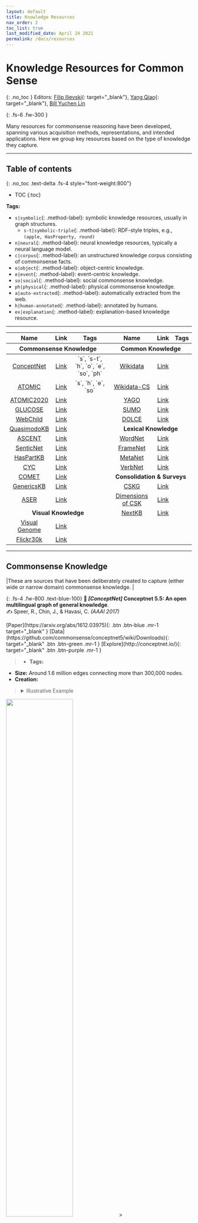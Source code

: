 ```yaml
---
layout: default
title: Knowledge Resources
nav_order: 2
toc_list: true
last_modified_date: April 24 2021
permalink: /docs/resources
---
```


# Knowledge Resources for Common Sense  
{: .no_toc }
Editors: [Filip Ilievski](https://usc-isi-i2.github.io/ilievski/){: target="_blank"}, [Yang Qiao](https://www.linkedin.com/in/xiaoyang-qiao/){: target="_blank"}, [Bill Yuchen Lin](https://yuchenlin.xyz/)


{: .fs-6 .fw-300 }

Many resources for commonsense reasoning have been developed, spanning various acquisition methods, representations, and intended applications. Here we group key resources based on the type of knowledge they capture.

---

## Table of contents
{: .no_toc .text-delta .fs-4 style="font-weight:800"}

- TOC
{:toc}


**Tags:**

- `s|symbolic`{: .method-label}: symbolic knowledge resources, usually in graph structures.
   - `s-t|symbolic-triple`{: .method-label}: RDF-style triples, e.g., `(apple, HasProperty, round)`
- `n|neural`{: .method-label}: neural knowledge resources, typically a neural language model.
- `c|corpus`{: .method-label}: an unstructured knowledge corpus consisting of commonsense facts.
- `o|object`{: .method-label}: object-centric knowledge.
- `e|event`{: .method-label}: event-centric knowledge.
- `so|social`{: .method-label}: social commonsense knowledge.
- `ph|physical`{: .method-label}: physical commonsense knowledge.
- `a|auto-extracted`{: .method-label}: automatically extracted from the web.
- `h|human-annotated`{: .method-label}: annotated by humans.
- `ex|explanation`{: .method-label}: explanation-based knowledge resource.

--- 

<!-- <details markdown="block">
  <summary>Summary Table</summary>
{: .fs-3 .text-delta .text-blue-200} -->

<table>
<thead>
<tr>
<th style="text-align:center">Name</th>
<th style="text-align:center">Link</th>
<th style="text-align:center">Tags</th>
<th style="text-align:center">Name</th>
<th style="text-align:center">Link</th>
<th style="text-align:center">Tags</th>
</tr>
</thead>
<thead>
<tr>
<th colspan="3" style="text-align:center">Commonsense Knowledge</th>
<th colspan="3" style="text-align:center">Common Knowledge</th>
</tr>
</thead>
<tbody>
<tr>
<td style="text-align:center"><a href="#commonsense-knowledge">ConceptNet</a></td>
<td style="text-align:center"><a target="_blank" href="http://conceptnet.io/">Link</a></td>
<td style="text-align:center" markdown="block">`s`, `s-t`, `h`, `o`, `e`, `so`, `ph`
</td>
<td style="text-align:center"><a href="#common-knowledge">Wikidata</a></td>
<td style="text-align:center"><a target="_blank" href="https://www.wikidata.org/wiki/Wikidata:Main\_Page">Link</a></td>
<td style="text-align:center" markdown="block">
</td>
</tr>
<tr>
<td style="text-align:center"><a href="#commonsense-knowledge">ATOMIC</a></td>
<td style="text-align:center"><a target="_blank" href="https://mosaickg.apps.allenai.org/kg\_atomic">Link</a></td>
<td style="text-align:center" markdown="block">`s`, `h`, `e`, `so`
</td>
<td style="text-align:center"><a href="#common-knowledge">Wikidata-CS</a></td>
<td style="text-align:center"><a target="_blank" href="https://zenodo.org/record/3983030#.YGdfk0hKimk">Link</a></td>
<td style="text-align:center" markdown="block">
</td>
</tr>
<tr>
<td style="text-align:center"><a href="#commonsense-knowledge">ATOMIC2020</a></td>
<td style="text-align:center"><a target="_blank" href="https://allenai.org/data/atomic-2020">Link</a></td>
<td style="text-align:center" markdown="block">
</td>
<td style="text-align:center"><a href="#common-knowledge">YAGO</a></td>
<td style="text-align:center"><a target="_blank" href="https://yago-knowledge.org/graph/Elvis\_Presley">Link</a></td>
<td style="text-align:center" markdown="block">
</td>
</tr>
<tr>
<td style="text-align:center"><a href="#commonsense-knowledge">GLUCOSE</a></td>
<td style="text-align:center"><a target="_blank" href="https://github.com/ElementalCognition/glucose/">Link</a></td>
<td style="text-align:center" markdown="block">
</td>
<td style="text-align:center"><a href="#common-knowledge">SUMO</a></td>
<td style="text-align:center"><a target="_blank" href="https://sigma.ontologyportal.org:8443/sigma/Browse.jsp?kb=SUMO">Link</a></td>
<td style="text-align:center" markdown="block">
</td>
</tr>
<tr>
<td style="text-align:center"><a href="#commonsense-knowledge">WebChild</a></td>
<td style="text-align:center"><a target="_blank" href="https://gate.d5.mpi-inf.mpg.de/webchild/">Link</a></td>
<td style="text-align:center" markdown="block">
</td>
<td style="text-align:center"><a href="#common-knowledge">DOLCE</a></td>
<td style="text-align:center"><a href="ttp://www.loa.istc.cnr.it/dolce/overview.html">Link</a></td>
<td style="text-align:center" markdown="block">
</td>
</tr>
<tr>
<td style="text-align:center"><a href="#commonsense-knowledge">QuasimodoKB</a></td>
<td style="text-align:center"><a target="_blank" href="https://quasimodo.r2.enst.fr/">Link</a></td>
<td style="text-align:center" markdown="block">
</td>
<td colspan="3" style="text-align:center"><b>Lexical Knowledge</b></td>
</tr>
<tr>
<td style="text-align:center"><a href="#commonsense-knowledge">ASCENT</a></td>
<td style="text-align:center"><a target="_blank" href="https://ascent.mpi-inf.mpg.de/browse">Link</a></td>
<td style="text-align:center" markdown="block">
</td>
<td style="text-align:center"><a href="#lexical-knowledge">WordNet</a></td>
<td style="text-align:center"><a target="_blank" href="http://wordnetweb.princeton.edu/perl/webwn">Link</a></td>
<td style="text-align:center" markdown="block">
</td>
</tr>
<tr>
<td style="text-align:center"><a href="#commonsense-knowledge">SenticNet</a></td>
<td style="text-align:center"><a target="_blank" href="https://sentic.net/demos/">Link</a></td>
<td style="text-align:center" markdown="block">
</td>
<td style="text-align:center"><a href="#lexical-knowledge">FrameNet</a></td>
<td style="text-align:center"><a target="_blank" href="https://framenet.icsi.berkeley.edu/fndrupal/frameIndex">Link</a></td>
<td style="text-align:center" markdown="block">
</td>
</tr>
<tr>
<td style="text-align:center"><a href="#commonsense-knowledge">HasPartKB</a></td>
<td style="text-align:center"><a target="_blank" href="https://drive.google.com/drive/folders/1NzjXX46NnpxtgxBrkBWFiUbsXAMdd-lB">Link</a></td>
<td style="text-align:center" markdown="block">
</td>
<td style="text-align:center"><a href="#lexical-knowledge">MetaNet</a></td>
<td style="text-align:center"><a target="_blank" href="https://metaphor.icsi.berkeley.edu/pub/en/index.php/Category:Metaphor">Link</a></td>
<td style="text-align:center" markdown="block">
</td>
</tr>
<tr>
<td style="text-align:center"><a href="#commonsense-knowledge">CYC</a></td>
<td style="text-align:center"><a target="_blank" href="https://github.com/asanchez75/opencyc">Link</a></td>
<td style="text-align:center" markdown="block">
</td>
<td style="text-align:center"><a href="#lexical-knowledge">VerbNet</a></td>
<td style="text-align:center"><a target="_blank" href="https://verbs.colorado.edu/verb-index/vn3.3/">Link</a></td>
<td style="text-align:center" markdown="block">
</td>
</tr>
<tr>
<td style="text-align:center"><a href="#commonsense-knowledge">COMET</a></td>
<td style="text-align:center"><a target="_blank" href="https://mosaickg.apps.allenai.org/comet\_atomic">Link</a></td>
<td style="text-align:center" markdown="block">
</td>
<td colspan="3" style="text-align:center"><b>Consolidation & Surveys</b></td>
</tr>
<tr>
<td style="text-align:center"><a href="#commonsense-knowledge">GenericsKB</a></td>
<td style="text-align:center"><a target="_blank" href="https://drive.google.com/drive/folders/1vqfVXhJXJWuiiXbUa4rZjOgQoJvwZUoT">Link</a></td>
<td style="text-align:center" markdown="block">
</td>
<td style="text-align:center"><a href="#consolidation--surveys">CSKG</a></td>
<td style="text-align:center"><a target="_blank" href="https://zenodo.org/record/4331372#.YGdj2EhKimk">Link</a></td>
<td style="text-align:center" markdown="block">
</td>
</tr>
<tr>
<td style="text-align:center"><a href="#commonsense-knowledge">ASER</a></td>
<td style="text-align:center"><a target="_blank" href="https://hkustconnect-my.sharepoint.com/personal/xliucr_connect_ust_hk/_layouts/15/onedrive.aspx?id=%2Fpersonal%2Fxliucr%5Fconnect%5Fust%5Fhk%2FDocuments%2FDocuments%2FHKUST%2FResearch%2FASER%2Fv1%2E0&originalPath=aHR0cHM6Ly9oa3VzdGNvbm5lY3QtbXkuc2hhcmVwb2ludC5jb20vOmY6L2cvcGVyc29uYWwveGxpdWNyX2Nvbm5lY3RfdXN0X2hrL0VvTkMtaEZORXNOTHJadmc3M2kxNGU4Qk1BVURSMjBUbXVMWTBXLTZ0RmhLRVE%5FcnRpbWU9ZjZBN1l0TUcyVWc">Link</a></td>
<td style="text-align:center" markdown="block">
</td>
<td style="text-align:center"><a href="#consolidation--surveys">Dimensions of CSK</a></td>
<td style="text-align:center"><a target="_blank" href="https://drive.google.com/drive/u/1/folders/16347KHSloJJZIbgC9V5gH7\_pRx0CzjPQ">Link</a></td>
<td style="text-align:center" markdown="block">
</td>
</tr>
<tr>
<td colspan="3" style="text-align:center"><b>Visual Knowledge</b></td>
<td style="text-align:center"><a href="#consolidation--surveys">NextKB</a></td>
<td style="text-align:center"><a target="_blank" href="https://www.qrg.northwestern.edu/nextkb/index.html">Link</a></td>
<td style="text-align:center" markdown="block">
</td>
</tr>
<tr>
<td style="text-align:center"><a href="#visual-knowledge">Visual Genome</a></td>
<td style="text-align:center"><a target="_blank" href="http://visualgenome.org/VGViz/explore">Link</a></td>
<td style="text-align:center" markdown="block">
</td>
<td colspan="3" style="text-align:center"></td>
</tr>
<tr>
<td style="text-align:center"><a href="#visual-knowledge">Flickr30k</a></td>
<td style="text-align:center"><a target="_blank" href="http://bryanplummer.com/Flickr30kEntities/">Link</a></td>
<td style="text-align:center" markdown="block">
</td>
<td colspan="3" style="text-align:center"> </td>
</tr>
</tbody>
</table>

<!-- </details> -->
---

## Commonsense Knowledge

|<span class="fs-4">These are sources that have been deliberately created to capture (either wide or narrow domain) commonsense knowledge. </span>|




{: .fs-4 .fw-800 .text-blue-100}
**📜 *[ConceptNet]* Conceptnet 5.5: An open multilingual graph of general knowledge**. <br> ✍ Speer, R., Chin, J., & Havasi, C. *(AAAI 2017)*
 
<span class="fs-2">
   [Paper](https://arxiv.org/abs/1612.03975){: .btn .btn-blue .mr-1 target="_blank" } 
   [Data](https://github.com/commonsense/conceptnet5/wiki/Downloads){: target="_blank" .btn .btn-green .mr-1 } 
   [Explore](http://conceptnet.io/){: target="_blank" .btn .btn-purple .mr-1 } 
</span>


> - **Tags:** 
- **Size:**  Around 1.6 million edges connecting more than 300,000 nodes. 
- **Creation:** 
><details markdown="block">
><summary>Illustrative Example</summary>
> {: .fs-3 .text-delta .text-red-100}
   <img src="../../images/resources/conceptnet.png" width="60%" height="auto" />
></details> 

<hr class="thin" />

{: .fs-4 .fw-800 .text-blue-100}
**📜 *[ATOMIC]* Atomic: An atlas of machine commonsense for if-then reasoning**. <br> ✍ Sap, M., Le Bras, R., Allaway, E., Bhagavatula, C., Lourie, N., Rashkin, H., Roof, B., Smith, N.A. and Choi, Y. *(AAAI 2019)*
 
<span class="fs-2">
   [Paper](https://arxiv.org/abs/1811.00146){: .btn .btn-blue .mr-1 target="_blank" } 
   [Data](https://homes.cs.washington.edu/~msap/atomic/){: target="_blank" .btn .btn-green .mr-1 } 
   [Explore](https://mosaickg.apps.allenai.org/kg_atomic){: target="_blank" .btn .btn-purple .mr-1 } 
</span> 


> - **Tags:** 
- **Size:** Around 877k textual descriptions of inferential knowledge.
- **Creation:** 
><details markdown="block">
>  <summary>Illustrative Example</summary>
>  {: .fs-3 .text-delta .text-red-100}
  ```
   Event: "PersonX uses PersonX's ___ to obtain"
      oEffect: []
      oReact: ['annoyed', 'angry', 'worried']
      oWant: []
      prefix: ['uses', 'obtain']
      split: 'trn'
      xAttr: []
      xEffect: []
      xIntent: ['to have an advantage', 'to fulfill a desire', 'to get out of trouble']
      xNeed: []
      xReact: ['pleased', 'smug', 'excited']
      xWant: []
  ``` 
  <img src="../../images/resources/atomic.png" width="60%" height="auto" />
></details> 

<hr class="thin" />

{: .fs-4 .fw-800 .text-blue-100}
**📜 *[ATOMIC2020]* Comet-atomic 2020: On symbolic and neural commonsense knowledge graphs**. <br> ✍ Hwang, J. D., Bhagavatula, C., Bras, R. L., Da, J., Sakaguchi, K., Bosselut, A., & Choi, Y. *(arXiv 2020)*
 
<span class="fs-2">
   [Paper](https://arxiv.org/pdf/2010.05953){: .btn .btn-blue .mr-1 target="_blank" } 
   [Data](https://allenai.org/data/atomic-2020){: target="_blank" .btn .btn-green .mr-1 } 
</span> 


> - **Tags:** 
- **Size:** Around 1.33M everyday inferential knowledge tuples about entities and events.
- **Creation:** 
><details markdown="block">
>  <summary>Illustrative Example</summary>
>  {: .fs-3 .text-delta .text-red-100}
   <img src="../../images/resources/atomic2020.png" width="60%" height="auto" />
></details> 

<hr class="thin" />

{: .fs-4 .fw-800 .text-blue-100}
**📜 *[GLUCOSE]* Glucose: Generalized and contextualized story explanations**. <br> ✍ Mostafazadeh, N., Kalyanpur, A., Moon, L., Buchanan, D., Berkowitz, L., Biran, O., & Chu-Carroll, J. *(EMNLP 2020)*
 
<span class="fs-2">
   [Paper](https://arxiv.org/abs/2009.07758){: .btn .btn-blue .mr-1 target="_blank" } 
   [Data](https://github.com/ElementalCognition/glucose/){: target="_blank" .btn .btn-green .mr-1 } 
</span> 

> - **Tags:** 
- **Size:** More than 670K (335K pair) of GLUCOSE annotations.
- **Creation:** 
><details markdown="block">
>  <summary>Illustrative Example</summary>
>  {: .fs-3 .text-delta .text-red-100}
>   <img src="../../images/resources/glucose.png" width="80%" height="auto" />
>   <p>Entries in the GLUCOSE dataset that explain the Gage story around the sentence <em>X= Gage turned his
bike sharply</em>.</p>
></details> 

<hr class="thin" />

{: .fs-4 .fw-800 .text-blue-100}
**📜 *[WebChild]* Webchild 2.0: Fine-grained commonsense knowledge distillation**. <br> ✍ Tandon, N., De Melo, G., & Weikum, G. *(ACL 2017)*
 
<span class="fs-2">
   [Paper](https://www.aclweb.org/anthology/P17-4020.pdf){: .btn .btn-blue .mr-1 target="_blank" } 
   [Data](https://www.mpi-inf.mpg.de/departments/databases-and-information-systems/research/yago-naga/commonsense/webchild){: target="_blank" .btn .btn-green .mr-1 } 
   [Explore](https://gate.d5.mpi-inf.mpg.de/webchild/){: target="_blank" .btn .btn-purple .mr-1 } 
</span> 

> - **Tags:** 
- **Size:** 
- **Creation:** 
><details markdown="block">
>  <summary>Illustrative Example</summary>
>  {: .fs-3 .text-delta .text-red-100}
   ```
   #word: animal
   sense-number: 1
   WordNet-synsetid: 100015388
   Definition (WordNet gloss): a living organism characterized by voluntary movement
   ```
>   <img src="../../images/resources/WebChild.png" width="90%" height="auto" />
> <p>WebChild 2.0 browser results for <em>animal</em>.</p>
></details> 

<hr class="thin" />

{: .fs-4 .fw-800 .text-blue-100}
**📜 *[QuasimodoKB]* Commonsense properties from query logs and question answering forums**. <br> ✍ Romero, J., Razniewski, S., Pal, K., Z. Pan, J., Sakhadeo, A., & Weikum, G. *(CIKM 2019)*
 
<span class="fs-2">
   [Paper](https://arxiv.org/abs/1905.10989){: .btn .btn-blue .mr-1 target="_blank" } 
   [Data](https://www.mpi-inf.mpg.de/departments/databases-and-information-systems/research/yago-naga/commonsense/quasimodo/){: target="_blank" .btn .btn-green .mr-1 } 
   [Explore](https://quasimodo.r2.enst.fr/){: target="_blank" .btn .btn-purple .mr-1 } 
</span> 

> - **Tags:** 
- **Size:** 
- **Creation:** 
><details markdown="block">
>  <summary>Illustrative Example</summary>
>  {: .fs-3 .text-delta .text-red-100}
>   <img src="../../images/resources/QuasimodoKB.png" width="90%" height="auto" />
>   <p>Quasimodo browser results for <em>eggplant</em>.</p>
></details> 

<hr class="thin" />

{: .fs-4 .fw-800 .text-blue-100}
**📜 *[ASCENT]* Advanced Semantics for Commonsense Knowledge Extraction**. <br> ✍ Nguyen, T. P., Razniewski, S., & Weikum, G.  *(arXiv 2020)*
 
<span class="fs-2">
   [Paper](https://arxiv.org/pdf/2011.00905.pdf){: .btn .btn-blue .mr-1 target="_blank" } 
   [Data](https://ascent.mpi-inf.mpg.de/download){: target="_blank" .btn .btn-green .mr-1 } 
   [Explore](https://ascent.mpi-inf.mpg.de/browse){: target="_blank" .btn .btn-purple .mr-1 } 
</span> 

> - **Tags:** 
- **Size:** 
- **Creation:** 
><details markdown="block">
>  <summary>Illustrative Example</summary>
>  {: .fs-3 .text-delta .text-red-100}
> <img src="../../images/resources/ascent.png" width="80%" height="auto" />
> <p>Example of Ascent’s knowledge for the concept <em>elephant</em>.</p>
></details> 

<hr class="thin" />

{: .fs-4 .fw-800 .text-blue-100}
**📜 *[SenticNet]* SenticNet 5: Discovering conceptual primitives for sentiment analysis by means of context embeddings**. <br> ✍ Cambria, E., Poria, S., Hazarika, D., & Kwok, K. *(AAAI 2018)*
 
<span class="fs-2">
   [Paper](https://ojs.aaai.org/index.php/AAAI/article/view/11559/11418){: .btn .btn-blue .mr-1 target="_blank" } 
   [Data](https://sentic.net/downloads/){: target="_blank" .btn .btn-green .mr-1 } 
   [Explore](https://sentic.net/demos/){: target="_blank" .btn .btn-purple .mr-1 } 
</span> 

> - **Tags:** 
- **Size:** 
- **Creation:** 
><details markdown="block">
>  <summary>Illustrative Example</summary>
>  {: .fs-3 .text-delta .text-red-100}
   ```
   concept_name: intact
   introspection_value: 0.716,  temper_value: -0.62,  attitude_value: 0,  sensitivity_value: 0.896
   primary_mood: joy,  secondary_mood: eagerness,  polarity_label: positive,  polarity_value: 0.328
   semantics1: constitutional,  semantics2: intrinsic,  semantics3: intimate,  semantics4: inner,  semantics5: inbuilt
   ```
>   <img src="../../images/resources/SenticNet.png" width="60%" height="auto" />
>   <p>A sketch of SenticNet 5’s graph showing part of the semantic network for the primitive <em>INTACT</em>.</p>
></details> 

<hr class="thin" />

{: .fs-4 .fw-800 .text-blue-100}
**📜 *[HasPartKB]* Do dogs have whiskers? a new knowledge base of haspart relations**. <br> ✍ Bhakthavatsalam, S., Richardson, K., Tandon, N., & Clark, P. *(arXiv 2020)*
 
<span class="fs-2">
   [Paper](https://arxiv.org/abs/2006.07510){: .btn .btn-blue .mr-1 target="_blank" } 
   [Data](https://drive.google.com/drive/folders/1NzjXX46NnpxtgxBrkBWFiUbsXAMdd-lB){: target="_blank" .btn .btn-green .mr-1 } 
</span> 

> - **Tags:** 
- **Size:** 
- **Creation:** 
><details markdown="block">
>  <summary>Illustrative Example</summary>
>  {: .fs-3 .text-delta .text-red-100}
   ```
   arg1: snowdrop,  metadata: wikipedia_primary_page -- Galanthus
   arg2: carpel,  metadata: synset -- wn.carpel.n.01
   average_score: 0.9990746974945068
   matches: some carpels are part of snowdrops.
   ```
></details> 
<hr class="thin" />

{: .fs-4 .fw-800 .text-blue-100}
**📜 *[ASER]* ASER: A Large-scale Eventuality Knowledge Graph**. <br> ✍ Hongming Zhang, Xin Liu, Haojie Pan, Yangqiu Song, Cane Wing-Ki Leung. *(WWW 2020)*
 
<span class="fs-2">
   [Paper](https://arxiv.org/abs/1905.00270){: .btn .btn-blue .mr-1 target="_blank" } 
   [Data](https://hkustconnect-my.sharepoint.com/personal/xliucr_connect_ust_hk/_layouts/15/onedrive.aspx?id=%2Fpersonal%2Fxliucr%5Fconnect%5Fust%5Fhk%2FDocuments%2FDocuments%2FHKUST%2FResearch%2FASER%2Fv1%2E0&originalPath=aHR0cHM6Ly9oa3VzdGNvbm5lY3QtbXkuc2hhcmVwb2ludC5jb20vOmY6L2cvcGVyc29uYWwveGxpdWNyX2Nvbm5lY3RfdXN0X2hrL0VvTkMtaEZORXNOTHJadmc3M2kxNGU4Qk1BVURSMjBUbXVMWTBXLTZ0RmhLRVE%5FcnRpbWU9ZjZBN1l0TUcyVWc){: target="_blank" .btn .btn-green .mr-1 }
   [Github](https://github.com/HKUST-KnowComp/ASER/tree/release/1.0){: target="_blank" .btn .btn-white .mr-1 } 
</span> 

> - **Tags:** 
- **Size:** 
- **Creation:** 
><details markdown="block">
>  <summary>Illustrative Example</summary>
>  {: .fs-3 .text-delta .text-red-100}
>   <img src="../../images/resources/Comet.png" width="70%" height="auto" />
>  <p>An example image of <em>PersonX acts quickly</em> from the COMET dataset.</p>
></details> 


<hr class="thin" />

{: .fs-4 .fw-800 .text-blue-100}
**📜 *[CYC]* CYC: A large-scale investment in knowledge infrastructure**. <br> ✍ Lenat, D. *(Communications of the ACM 1995)*
 
<span class="fs-2">
   [Paper](https://dl.acm.org/doi/pdf/10.1145/219717.219745?casa_token=VVv0CwYIZYcAAAAA:uSuKzsL4JiQSqG11QmgUv7yKDffjkDAohFp05tD2gkVr9LBvJJo33VNWIQJbPSrgRTAUjqyzKsOoTQ){: .btn .btn-blue .mr-1 target="_blank" } 
   [Data](https://github.com/asanchez75/opencyc){: target="_blank" .btn .btn-green .mr-1 } 
</span> 

Note that the data link is from OpenCyc, which is a subset of Cyc. The entire Cyc is not publicly available. 

> - **Tags:** 
- **Size:** 
- **Creation:** 
><details markdown="block">
>  <summary>Illustrative Example</summary>
>  {: .fs-3 .text-delta .text-red-100}
   Sample assertions of everyday life and objects spanned by the domain of <strong>CYC</strong>:
   ```
   • You have to be awake to eat.
   • You can usually see people’s noses, but not their hearts.
   • Given two professions, either one is a specialization of the other or else they are likely to be independent of one another.
   • You cannot remember events that have not happened yet.
   • If you cut a lump of peanut butter in half, each half is also a lump of peanut butter; but if you cut a table in half, neither half is a table.
   ```
></details> 

<hr class="thin" />

{: .fs-4 .fw-800 .text-blue-100}
**📜 *[COMET]* Comet: Commonsense transformers for automatic knowledge graph construction**. <br> ✍ Bosselut, A., Rashkin, H., Sap, M., Malaviya, C., Celikyilmaz, A., & Choi, Y.  *(ACL 2019)*
 
<span class="fs-2">
   [Paper](https://www.aclweb.org/anthology/P19-1470.pdf){: .btn .btn-blue .mr-1 target="_blank" } 
   [Explore](https://mosaickg.apps.allenai.org/comet_atomic){: target="_blank" .btn .btn-purple .mr-1 } 
   [Github](https://github.com/atcbosselut/comet-commonsense){: target="_blank" .btn .btn-white .mr-1 }
</span> 

> - **Tags:** 
- **Size:** 
- **Creation:** 
><details markdown="block">
>  <summary>Illustrative Example</summary>
>  {: .fs-3 .text-delta .text-red-100}
>   <img src="../../images/resources/Comet.png" width="70%" height="auto" />
>  <p>An example image of <em>PersonX acts quickly</em> from the COMET dataset.</p>
></details> 

<hr class="thin" />

{: .fs-4 .fw-800 .text-blue-100}
**📜 *[GenericsKB]* Genericskb: A knowledge base of generic statements**. <br> ✍ Bhakthavatsalam, S., Anastasiades, C., & Clark, P. *(arXiv 2020)*
 
<span class="fs-2">
   [Paper](https://arxiv.org/pdf/2005.00660.pdf){: .btn .btn-blue .mr-1 target="_blank" } 
   [Data](https://drive.google.com/drive/folders/1vqfVXhJXJWuiiXbUa4rZjOgQoJvwZUoT){: target="_blank" .btn .btn-green .mr-1 } 
</span> 

> - **Tags:** 
- **Size:** 
- **Creation:** 
><details markdown="block">
>  <summary>Illustrative Example</summary>
>  {: .fs-3 .text-delta .text-red-100}
>   Example generics about <em>tree</em> in GENERICSKB:
   ```
   1. Trees are perennial plants that have long woody trunks.
   2. Trees are woody plants which continue growing until they die.
   3. Most trees add one new ring for each year of growth.
   4. Trees produce oxygen by absorbing carbon dioxide from the air.
   5. Trees are large, generally single-stemmed, woody plants.
   6. Trees live in cavities or hollows.
   7. Trees grow using photosynthesis, absorbing carbon dioxide and releasing oxygen.
   ```
>   An example entry, including metadata
   ```
   Term: tree
   Sent: Most trees add one new ring for each year of growth.
   Quantifier: Most
   Score: 0.35
   Before: ...Notice how the extractor holds the core as it is removed from inside the hollow center of the bit. Tree cores are extracted with an increment borer.
   After: The width of each annual ring may be a reflection of forest stand dynamics. Dendrochronology, the study of annual growth rings, has become prominent in ecology...
   ```
></details> 


---

## Common Knowledge

|<span class="fs-4">TODO</span>|

{: .fs-4 .fw-800 .text-blue-100}
**📜 *[Wikidata]* Wikidata: a free collaborative knowledgebase**. <br> ✍ Vrandečić, D., & Krötzsch, M. *(ACM 2014)*
 
<span class="fs-2">
   [Paper](https://dl.acm.org/doi/fullHtml/10.1145/2629489){: .btn .btn-blue .mr-1 target="_blank" } 
   [Data](https://www.wikidata.org/wiki/Wikidata:Database_download){: target="_blank" .btn .btn-green .mr-1 } 
   [Explore](https://www.wikidata.org/wiki/Wikidata:Main_Page){: target="_blank" .btn .btn-purple .mr-1 } 
</span> 

> - **Tags:** 
- **Size:** 
- **Creation:** 
><details markdown="block">
>  <summary>Illustrative Example</summary>
>  {: .fs-3 .text-delta .text-red-100}
>   <img src="../../images/resources/wikidata.png" width="90%" height="auto" />
>   <p>Wikidata browser results for <em>animal</em>.</p>
></details> 

<hr class="thin" />

{: .fs-4 .fw-800 .text-blue-100}
**📜 *[Wikidata-CS]* Commonsense knowledge in Wikidata**. <br> ✍ Ilievski, F., Szekely, P., & Schwabe, D. *(ISWC Wikidata workshop 2020)*
 
<span class="fs-2">
   [Paper](https://arxiv.org/pdf/2008.08114){: .btn .btn-blue .mr-1 target="_blank" } 
   [Data](https://zenodo.org/record/3983030#.YGdfk0hKimk){: target="_blank" .btn .btn-green .mr-1 } 
</span> 

> - **Tags:** 
- **Size:** 
- **Creation:** 
><details markdown="block">
>  <summary>Illustrative Example</summary>
>  {: .fs-3 .text-delta .text-red-100}
   ```
   node1: Q1203797,  label: bicycle
   relation: /r/IsA
   node2: Q2207288,  label: messenger
   label relation: instance of
   ```
></details> 

<hr class="thin" />

{: .fs-4 .fw-800 .text-blue-100}
**📜 *[YAGO]* Yago 4: A reason-able knowledge base**. <br> ✍ Tanon, T. P., Weikum, G., & Suchanek, F. *(ESWC 2020)*
 
<span class="fs-2">
   [Paper](https://link.springer.com/chapter/10.1007/978-3-030-49461-2_34){: .btn .btn-blue .mr-1 target="_blank" } 
   [Data](https://yago-knowledge.org/downloads/yago-4){: target="_blank" .btn .btn-green .mr-1 } 
   [Explore](https://yago-knowledge.org/graph/Elvis_Presley){: target="_blank" .btn .btn-purple .mr-1 } 
</span> 

> - **Tags:** 
- **Size:** 
- **Creation:** 
><details markdown="block">
>  <summary>Illustrative Example</summary>
>  {: .fs-3 .text-delta .text-red-100}
>   <img src="../../images/resources/YAGO.png" width="75%" height="auto" />
>   <p>YAGO browser results for <em>animal</em>.</p>
></details> 

<hr class="thin" />

{: .fs-4 .fw-800 .text-blue-100}
**📜 *[SUMO]* Towards a standard upper ontology**. <br> ✍ Niles, I., & Pease, A. *(ICFOIS 2001)*
 
<span class="fs-2">
   [Paper](https://dl.acm.org/doi/pdf/10.1145/505168.505170?casa_token=EAVIrkqcN6MAAAAA:hE2ywSjdknydIm-guusn-FJHHuLKTk0wvKvj773PzQzfMLFAHJ83L2MbfRJMGgN_D1huaPCzP6of_A){: .btn .btn-blue .mr-1 target="_blank" } 
   [Data](https://github.com/ontologyportal/sumo){: target="_blank" .btn .btn-green .mr-1 } 
   [Explore](https://sigma.ontologyportal.org:8443/sigma/Browse.jsp?kb=SUMO){: target="_blank" .btn .btn-purple .mr-1 } 
</span> 

> - **Tags:** 
- **Size:** 
- **Creation:** 
><details markdown="block">
>  <summary>Illustrative Example</summary>
>  {: .fs-3 .text-delta .text-red-100}
>   <img src="../../images/resources/SUMO.png" width="80%" height="auto" />
>   <p>SUMO browser results for <em>animal</em>.</p>
></details> 

<hr class="thin" />

{: .fs-4 .fw-800 .text-blue-100}
**📜 *[DOLCE]* Sweetening ontologies with DOLCE**. <br> ✍ Gangemi, A., Guarino, N., Masolo, C., Oltramari, A., & Schneider, L. *(ICKEKM 2002)*
 
<span class="fs-2">
   [Paper](https://pub.uni-bielefeld.de/download/2497408/2524762/SWIntO.pdf){: .btn .btn-blue .mr-1 target="_blank" } 
   [Data](http://www.loa.istc.cnr.it/dolce/overview.html){: target="_blank" .btn .btn-green .mr-1 } 
</span> 

> - **Tags:** 
- **Size:** 
- **Creation:** 
><details markdown="block">
>  <summary>Illustrative Example</summary>
>  {: .fs-3 .text-delta .text-red-100} 
>   <p>Taxonomy of <strong>DOLCE</strong> basic categories:</p>
>   <img src="../../images/resources/DOLCE1.png" width="80%" height="auto" />
>   <p>Examples of <em>leaf</em> basic categories:</p>
>   <img src="../../images/resources/DOLCE2.png" width="60%" height="auto" />
></details> 

---

## Lexical Knowledge

|<span class="fs-4">TODO</span>|


{: .fs-4 .fw-800 .text-blue-100}
**📜 *[WordNet]* WordNet: a lexical database for English**. <br> ✍ Miller, G. *(ACM 1995)*
 
<span class="fs-2">
   [Paper](https://dl.acm.org/doi/pdf/10.1145/219717.219748?casa_token=LyuOSovkFX4AAAAA:B0BfseVMzRQ2zSVdnWLCaIh57cy8Y8RDLf9OwxwMcFSEbpxK7V-9mR-X6jkipUxsw8h1OVSfo8qTFQ){: .btn .btn-blue .mr-1 target="_blank" } 
   [Data](https://wordnet.princeton.edu/download){: target="_blank" .btn .btn-green .mr-1 } 
   [Explore](http://wordnetweb.princeton.edu/perl/webwn){: target="_blank" .btn .btn-purple .mr-1 } 
</span> 

> - **Tags:** 
- **Size:** 
- **Creation:** 
><details markdown="block">
>  <summary>Illustrative Example</summary>
>  {: .fs-3 .text-delta .text-red-100}
>   <img src="../../images/resources/wordnet.png" width="70%" height="auto" />
>   <p>WordNet browser results for <em>bicycle</em>.</p>
></details> 

<hr class="thin" />

{: .fs-4 .fw-800 .text-blue-100}
**📜 *[FrameNet]* The berkeley framenet project**. <br> ✍ Baker, C. F., Fillmore, C. J., & Lowe, J. B.  *(ACL 1998)*
 
<span class="fs-2">
   [Paper](https://www.aclweb.org/anthology/P98-1013.pdf){: .btn .btn-blue .mr-1 target="_blank" } 
   [Data](https://framenet.icsi.berkeley.edu/fndrupal/framenet_request_data){: target="_blank" .btn .btn-green .mr-1 } 
   [Explore](https://framenet.icsi.berkeley.edu/fndrupal/frameIndex){: target="_blank" .btn .btn-purple .mr-1 } 
</span> 


> - **Tags:** 
- **Size:** 
- **Creation:** 
><details markdown="block">
>  <summary>Illustrative Example</summary>
>  {: .fs-3 .text-delta .text-red-100}
>   <img src="../../images/resources/framenet.png" width="60%" height="auto" /> 
>   <p>FrameNet browser results for <em>abandonment</em>.</p>
></details> 

<hr class="thin" />

{: .fs-4 .fw-800 .text-blue-100}
**📜 *[MetaNet]* MetaNet: Deep semantic automatic metaphor analysis**. <br> ✍ Dodge, E. K., Hong, J., & Stickles, E. *(Metaphor in NLP workshop 2015)*
 
<span class="fs-2">
   [Paper](https://www.aclweb.org/anthology/W15-1405.pdf){: .btn .btn-blue .mr-1 target="_blank" } 
   [Explore](https://metaphor.icsi.berkeley.edu/pub/en/index.php/Category:Metaphor){: target="_blank" .btn .btn-purple .mr-1 } 
</span> 


> - **Tags:** 
- **Size:** 
- **Creation:** 
><details markdown="block">
>  <summary>Illustrative Example</summary>
>  {: .fs-3 .text-delta .text-red-100}
>   <img src="../../images/resources/MetaNet.png" width="80%" height="auto" /> 
>   <p>MetaNet browser results for <em>EMOTIONS AND OBJECTS</em>.</p>
></details> 

<hr class="thin" />

{: .fs-4 .fw-800 .text-blue-100}
**📜 *[VerbNet]* VerbNet: A broad-coverage, comprehensive verb lexicon**. <br> ✍ Schuler, K. K. *(Dissertation 2005)*
 
<span class="fs-2">
   [Paper](https://www.proquest.com/docview/305449413){: .btn .btn-blue .mr-1 target="_blank" } 
   [Data](https://verbs.colorado.edu/verbnet/){: target="_blank" .btn .btn-green .mr-1 } 
   [Explore](https://verbs.colorado.edu/verb-index/vn3.3/){: target="_blank" .btn .btn-purple .mr-1 } 
</span> 


> - **Tags:** 
- **Size:** 
- **Creation:** 
><details markdown="block">
>  <summary>Illustrative Example</summary>
>  {: .fs-3 .text-delta .text-red-100}
>   <img src="../../images/resources/verbnet.png" width="40%" height="auto" />
>   <p>VerbNet browser results for <em>see</em>.</p>
></details> 

---

## Visual Knowledge

|<span class="fs-4">TODO</span>|

{: .fs-4 .fw-800 .text-blue-100}
**📜 *[Visual Genome]* Visual genome: Connecting language and vision using crowdsourced dense image annotations**. <br> ✍ Krishna, R., Zhu, Y., Groth, O., Johnson, J., Hata, K., Kravitz, J., Chen, S., Kalantidis, Y., Li, L.J., Shamma, D.A., Bernstein, M.S. *(IJCV 2017)*
 
<span class="fs-2">
   [Paper](https://link.springer.com/content/pdf/10.1007/s11263-016-0981-7.pdf){: .btn .btn-blue .mr-1 target="_blank" } 
   [Data](http://visualgenome.org/api/v0/api_home.html){: target="_blank" .btn .btn-green .mr-1 } 
   [Explore](http://visualgenome.org/VGViz/explore){: target="_blank" .btn .btn-purple .mr-1 } 
</span> 

> - **Tags:**
- **Size:** 12,102 in total --- train (9,741), dev (1,221), test (1,140).
- **Creation:** 
><details markdown="block">
>  <summary>Illustrative Example</summary>
>  {: .fs-3 .text-delta .text-red-100}
>  <img src="../../images/resources/Visual_Genome.png" width="100%" height="auto" />
>  <p>An example image of <em>throwing frisbee</em> from the Visual Genome dataset.</p>
></details> 

<hr class="thin" />

{: .fs-4 .fw-800 .text-blue-100}
**📜 *[Flickr30k]* Flickr30k entities: Collecting region-to-phrase correspondences for richer image-to-sentence models**. <br> ✍ Plummer, B. A., Wang, L., Cervantes, C. M., Caicedo, J. C., Hockenmaier, J., & Lazebnik, S. *(ICCV 2015)*
 
<span class="fs-2">
   [Paper](https://openaccess.thecvf.com/content_iccv_2015/papers/Plummer_Flickr30k_Entities_Collecting_ICCV_2015_paper.pdf){: .btn .btn-blue .mr-1 target="_blank" }
   [Data](http://bryanplummer.com/Flickr30kEntities/){: target="_blank" .btn .btn-green .mr-1 } 
</span> 


> - **Tags:** 
- **Size:** 
- **Creation:** 
><details markdown="block">
>  <summary>Illustrative Example</summary>
>  {: .fs-3 .text-delta .text-red-100}
>   <img src="../../images/resources/Flickr30k.jpeg" width="100%" height="auto" />
>   <p>Example images from the Flickr30k Entities dataset.</p>
></details> 


---


## Consolidation & Surveys

|<span class="fs-4">TODO </span>|

{: .fs-4 .fw-800 .text-blue-100}
**📜 *[CSKG]* CSKG: The CommonSense Knowledge Graph**. <br> ✍ Ilievski, F., Szekely, P., Zhang, B. *(ESWC 2021)*
 
<span class="fs-2">
   [Paper](https://arxiv.org/pdf/2012.11490.pdf){: .btn .btn-blue .mr-1 target="_blank" } 
   [Data](https://zenodo.org/record/4331372#.YGdj2EhKimk){: target="_blank" .btn .btn-green .mr-1 } 
</span> 


> - **Tags:** 
- **Size:** 
- **Creation:** 
><details markdown="block">
>  <summary>Illustrative Example</summary>
>  {: .fs-3 .text-delta .text-red-100}
   ```
   node1: person
   node2: architect
   label relation: /r/IsA
   sentence: architect is a person
   ```
>   An example graph from the CSKG dataset:
>   <img src="../../images/resources/CSKG.png" width="70%" height="auto" />
></details> 

<hr class="thin" />

{: .fs-4 .fw-800 .text-blue-100}
**📜 Dimensions of commonsense knowledge**. <br> ✍ Ilievski, F., Oltramari, A., Ma, K., Zhang, B., McGuinness, D. L., Szekely, P. *(arXiv 2021)*
 
<span class="fs-2">
   [Paper](https://arxiv.org/pdf/2101.04640){: .btn .btn-blue .mr-1 target="_blank" } 
   [Data](https://drive.google.com/drive/u/1/folders/16347KHSloJJZIbgC9V5gH7_pRx0CzjPQ){: target="_blank" .btn .btn-green .mr-1 } 
</span> 


> - **Tags:** 
- **Size:** 
- **Creation:** 
><details markdown="block">
>  <summary>Illustrative Example</summary>
>  {: .fs-3 .text-delta .text-red-100}
   Examples for <em>food</em> for each of the 13 dimensions:
   <img src="../../images/resources/dimensions.png" width="70%" height="auto" />
></details> 

<hr class="thin" />

{: .fs-4 .fw-800 .text-blue-100}
**📜 *[NextKB]* Analogy and relational representations in the companion cognitive architecture**. <br> ✍ Forbus, K. D., & Hinrich, T. *(AI Magazine 2017)*
 
<span class="fs-2">
   [Paper](https://ojs.aaai.org/index.php/aimagazine/article/view/2743/2672){: .btn .btn-blue .mr-1 target="_blank" } 
   [Data](https://www.qrg.northwestern.edu/nextkb/index.html){: target="_blank" .btn .btn-green .mr-1 } 
</span> 
